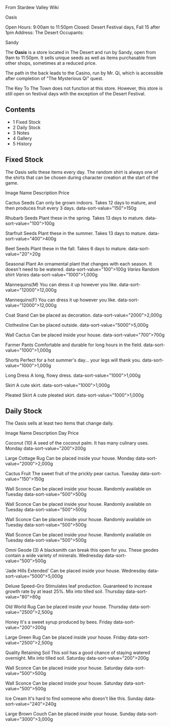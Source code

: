 From Stardew Valley Wiki

Oasis

Open Hours: 9:00am to 11:50pm Closed: Desert Festival days, Fall 15 after 1pm Address: The Desert Occupants:

Sandy

The **Oasis** is a store located in The Desert and run by Sandy, open from 9am to 11:50pm. It sells unique seeds as well as items purchasable from other shops, sometimes at a reduced price.

The path in the back leads to the Casino, run by Mr. Qi, which is accessible after completion of "The Mysterious Qi" quest.

The Key To The Town does not function at this store. However, this store is still open on festival days with the exception of the Desert Festival.

## Contents

- 1 Fixed Stock
- 2 Daily Stock
- 3 Notes
- 4 Gallery
- 5 History

## Fixed Stock

The Oasis sells these items every day. The random shirt is always one of the shirts that can be chosen during character creation at the start of the game.

Image Name Description Price

Cactus Seeds Can only be grown indoors. Takes 12 days to mature, and then produces fruit every 3 days. data-sort-value="150"&gt;150g

Rhubarb Seeds Plant these in the spring. Takes 13 days to mature. data-sort-value="100"&gt;100g

Starfruit Seeds Plant these in the summer. Takes 13 days to mature. data-sort-value="400"&gt;400g

Beet Seeds Plant these in the fall. Takes 6 days to mature. data-sort-value="20"&gt;20g

Seasonal Plant An ornamental plant that changes with each season. It doesn't need to be watered. data-sort-value="100"&gt;100g *Varies* Random shirt *Varies* data-sort-value="1000"&gt;1,000g

Mannequins(M) You can dress it up however you like. data-sort-value="12000"&gt;12,000g

Mannequins(F) You can dress it up however you like. data-sort-value="12000"&gt;12,000g

Coat Stand Can be placed as decoration. data-sort-value="2000"&gt;2,000g

Clothesline Can be placed outside. data-sort-value="5000"&gt;5,000g

Wall Cactus Can be placed inside your house. data-sort-value="700"&gt;700g

Farmer Pants Comfortable and durable for long hours in the field. data-sort-value="1000"&gt;1,000g

Shorts Perfect for a hot summer's day... your legs will thank you. data-sort-value="1000"&gt;1,000g

Long Dress A long, flowy dress. data-sort-value="1000"&gt;1,000g

Skirt A cute skirt. data-sort-value="1000"&gt;1,000g

Pleated Skirt A cute pleated skirt. data-sort-value="1000"&gt;1,000g

## Daily Stock

The Oasis sells at least two items that change daily.

Image Name Description Day Price

Coconut (10) A seed of the coconut palm. It has many culinary uses. Monday data-sort-value="200"&gt;200g

Large Cottage Rug Can be placed inside your house. Monday data-sort-value="2000"&gt;2,000g

Cactus Fruit The sweet fruit of the prickly pear cactus. Tuesday data-sort-value="150"&gt;150g

Wall Sconce Can be placed inside your house. Randomly available on Tuesday data-sort-value="500"&gt;500g

Wall Sconce Can be placed inside your house. Randomly available on Tuesday data-sort-value="500"&gt;500g

Wall Sconce Can be placed inside your house. Randomly available on Tuesday data-sort-value="500"&gt;500g

Wall Sconce Can be placed inside your house. Randomly available on Tuesday data-sort-value="500"&gt;500g

Omni Geode (3) A blacksmith can break this open for you. These geodes contain a wide variety of minerals. Wednesday data-sort-value="500"&gt;500g

'Jade Hills Extended' Can be placed inside your house. Wednesday data-sort-value="5000"&gt;5,000g

Deluxe Speed-Gro Stimulates leaf production. Guaranteed to increase growth rate by at least 25%. Mix into tilled soil. Thursday data-sort-value="80"&gt;80g

Old World Rug Can be placed inside your house. Thursday data-sort-value="2500"&gt;2,500g

Honey It's a sweet syrup produced by bees. Friday data-sort-value="200"&gt;200g

Large Green Rug Can be placed inside your house. Friday data-sort-value="2500"&gt;2,500g

Quality Retaining Soil This soil has a good chance of staying watered overnight. Mix into tilled soil. Saturday data-sort-value="200"&gt;200g

Wall Sconce Can be placed inside your house. Saturday data-sort-value="500"&gt;500g

Wall Sconce Can be placed inside your house. Saturday data-sort-value="500"&gt;500g

Ice Cream It's hard to find someone who doesn't like this. Sunday data-sort-value="240"&gt;240g

Large Brown Couch Can be placed inside your house. Sunday data-sort-value="3000"&gt;3,000g